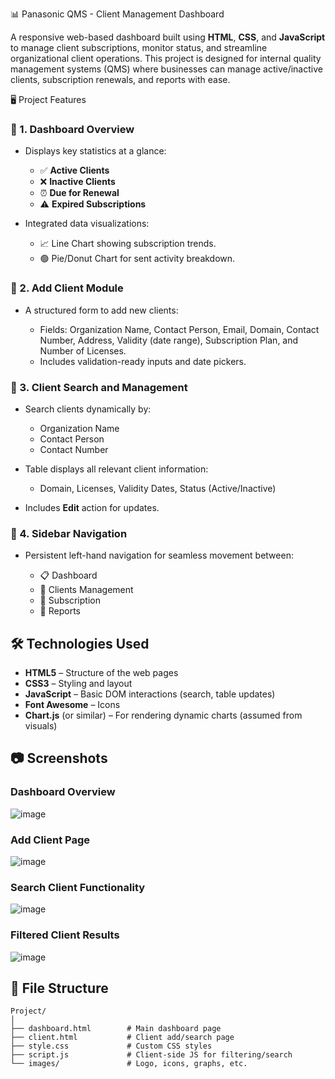 📊 Panasonic QMS - Client Management Dashboard

A responsive web-based dashboard built using **HTML**, **CSS**, and **JavaScript** to manage client subscriptions, monitor status, and streamline organizational client operations. This project is designed for internal quality management systems (QMS) where businesses can manage active/inactive clients, subscription renewals, and reports with ease.

🖥️ Project Features

### 🔹 1. Dashboard Overview

* Displays key statistics at a glance:

  * ✅ **Active Clients**
  * ❌ **Inactive Clients**
  * ⏰ **Due for Renewal**
  * ⚠️ **Expired Subscriptions**
* Integrated data visualizations:

  * 📈 Line Chart showing subscription trends.
  * 🟢 Pie/Donut Chart for sent activity breakdown.

### 🔹 2. Add Client Module

* A structured form to add new clients:

  * Fields: Organization Name, Contact Person, Email, Domain, Contact Number, Address, Validity (date range), Subscription Plan, and Number of Licenses.
  * Includes validation-ready inputs and date pickers.

### 🔹 3. Client Search and Management

* Search clients dynamically by:

  * Organization Name
  * Contact Person
  * Contact Number
* Table displays all relevant client information:

  * Domain, Licenses, Validity Dates, Status (Active/Inactive)
* Includes **Edit** action for updates.

### 🔹 4. Sidebar Navigation

* Persistent left-hand navigation for seamless movement between:

  * 📋 Dashboard
  * 👥 Clients Management
  * 🧾 Subscription
  * 📄 Reports

## 🛠️ Technologies Used

* **HTML5** – Structure of the web pages
* **CSS3** – Styling and layout
* **JavaScript** – Basic DOM interactions (search, table updates)
* **Font Awesome** – Icons
* **Chart.js** (or similar) – For rendering dynamic charts (assumed from visuals)

## 📷 Screenshots

### Dashboard Overview

![image](https://github.com/user-attachments/assets/11cf04f9-a158-4b1a-8fc7-1ed6af90d66e)

### Add Client Page

![image](https://github.com/user-attachments/assets/288c981d-517b-40b2-9e4c-579b761d6439)

### Search Client Functionality

![image](https://github.com/user-attachments/assets/fd6e6ac7-3eee-4006-b5d0-09d424bf9f61)

### Filtered Client Results

![image](https://github.com/user-attachments/assets/0ce19549-c861-4a58-a370-df30bcdd17df)

## 📁 File Structure

```
Project/
│
├── dashboard.html        # Main dashboard page
├── client.html           # Client add/search page
├── style.css             # Custom CSS styles
├── script.js             # Client-side JS for filtering/search
└── images/               # Logo, icons, graphs, etc.
```







